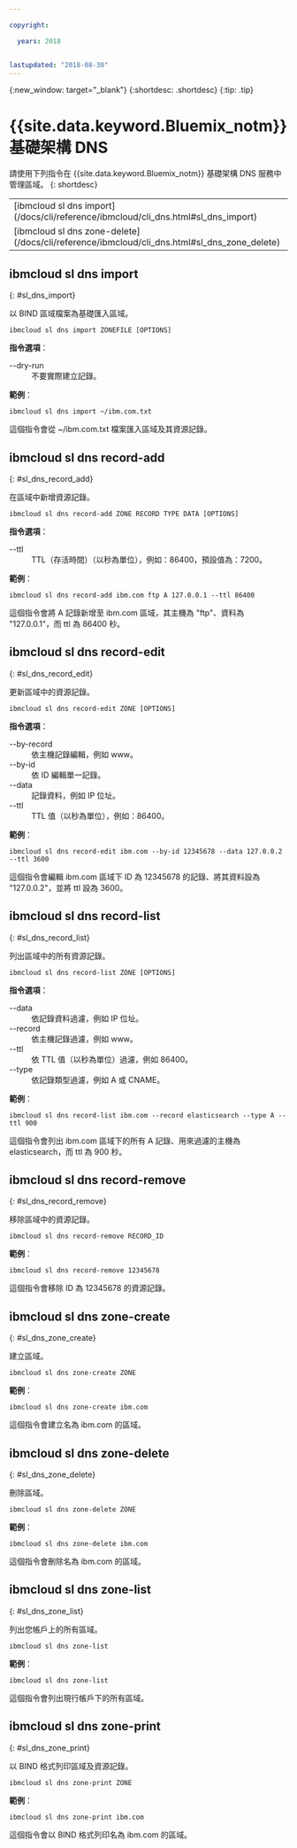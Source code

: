 ```yaml
---

copyright:

  years: 2018


lastupdated: "2018-08-30"
---
```


{:new_window: target="_blank"}
{:shortdesc: .shortdesc}
{:tip: .tip}

# {{site.data.keyword.Bluemix_notm}} 基礎架構 DNS

請使用下列指令在 {{site.data.keyword.Bluemix_notm}} 基礎架構 DNS 服務中管理區域。
{: shortdesc}

<table summary="按字母順序排序的 {{site.data.keyword.Bluemix_notm}} 基礎架構 DNS 指令，其鏈結提供指令的相關資訊">
 <tbody>
 <tr>
 <td>[ibmcloud sl dns import](/docs/cli/reference/ibmcloud/cli_dns.html#sl_dns_import)</td>
 <td>[ibmcloud sl dns record-add](/docs/cli/reference/ibmcloud/cli_dns.html#sl_dns_record_add)</td>
 <td>[ibmcloud sl dns record-edit](/docs/cli/reference/ibmcloud/cli_dns.html#sl_dns_record_edit)</td>
 <td>[ibmcloud sl dns record-list](/docs/cli/reference/ibmcloud/cli_dns.html#sl_dns_record_list)</td>
 <td>[ibmcloud sl dns record-remove](/docs/cli/reference/ibmcloud/cli_dns.html#sl_dns_record_remove)</td>
 <td>[ibmcloud sl dns zone-create](/docs/cli/reference/ibmcloud/cli_dns.html#sl_dns_zone_create)</td>
 </tr>
 <tr>
   <td>[ibmcloud sl dns zone-delete](/docs/cli/reference/ibmcloud/cli_dns.html#sl_dns_zone_delete)</td>
   <td>[ibmcloud sl dns zone-list
](/docs/cli/reference/ibmcloud/cli_dns.html#sl_dns_zone_list)</td>
   <td>[ibmcloud sl dns zone-print](/docs/cli/reference/ibmcloud/cli_dns.html#sl_dns_zone_print)</td>
 </tr>
   </tbody>
 </table>

## ibmcloud sl dns import
{: #sl_dns_import}

以 BIND 區域檔案為基礎匯入區域。
```
ibmcloud sl dns import ZONEFILE [OPTIONS]
```

<strong>指令選項</strong>：
<dl>
<dt>--dry-run</dt>
<dd>不要實際建立記錄。</dd>
</dl>

**範例**：
```
ibmcloud sl dns import ~/ibm.com.txt
```
這個指令會從 ~/ibm.com.txt 檔案匯入區域及其資源記錄。

## ibmcloud sl dns record-add
{: #sl_dns_record_add}

在區域中新增資源記錄。
```
ibmcloud sl dns record-add ZONE RECORD TYPE DATA [OPTIONS]
```

<strong>指令選項</strong>：
<dl>
<dt>--ttl</dt>
<dd>TTL（存活時間）（以秒為單位），例如：86400，預設值為：7200。</dd>
</dl>

**範例**：
```
ibmcloud sl dns record-add ibm.com ftp A 127.0.0.1 --ttl 86400
```
這個指令會將 A 記錄新增至 ibm.com 區域，其主機為 "ftp"、資料為 "127.0.0.1"，而 ttl 為 86400 秒。

## ibmcloud sl dns record-edit
{: #sl_dns_record_edit}

更新區域中的資源記錄。
```
ibmcloud sl dns record-edit ZONE [OPTIONS]
```

<strong>指令選項</strong>：
<dl>
<dt>--by-record</dt>
<dd>依主機記錄編輯，例如 www。</dd>
<dt>--by-id</dt>
<dd>依 ID 編輯單一記錄。</dd>
<dt>--data</dt>
<dd>記錄資料，例如 IP 位址。</dd>
<dt>--ttl</dt>
<dd>TTL 值（以秒為單位），例如：86400。</dd>
</dl>

**範例**：
```
ibmcloud sl dns record-edit ibm.com --by-id 12345678 --data 127.0.0.2 --ttl 3600
```
這個指令會編輯 ibm.com 區域下 ID 為 12345678 的記錄、將其資料設為 "127.0.0.2"，並將 ttl 設為 3600。

## ibmcloud sl dns record-list
{: #sl_dns_record_list}

列出區域中的所有資源記錄。
```
ibmcloud sl dns record-list ZONE [OPTIONS]
```

<strong>指令選項</strong>：
<dl>
<dt>--data</dt>
<dd>依記錄資料過濾，例如 IP 位址。</dd>
<dt>--record</dt>
<dd>依主機記錄過濾，例如 www。</dd>
<dt>--ttl</dt>
<dd>依 TTL 值（以秒為單位）過濾，例如 86400。</dd>
<dt>--type</dt>
<dd>依記錄類型過濾，例如 A 或 CNAME。</dd>
</dl>

**範例**：
```
ibmcloud sl dns record-list ibm.com --record elasticsearch --type A --ttl 900
```
這個指令會列出 ibm.com 區域下的所有 A 記錄、用來過濾的主機為 elasticsearch，而 ttl 為 900 秒。

## ibmcloud sl dns record-remove
{: #sl_dns_record_remove}

移除區域中的資源記錄。
```
ibmcloud sl dns record-remove RECORD_ID
```


**範例**：
```
ibmcloud sl dns record-remove 12345678
```
這個指令會移除 ID 為 12345678 的資源記錄。

## ibmcloud sl dns zone-create
{: #sl_dns_zone_create}

建立區域。
```
ibmcloud sl dns zone-create ZONE
```


**範例**：
```
ibmcloud sl dns zone-create ibm.com
```
這個指令會建立名為 ibm.com 的區域。

## ibmcloud sl dns zone-delete
{: #sl_dns_zone_delete}

刪除區域。
```
ibmcloud sl dns zone-delete ZONE
```


**範例**：
```
ibmcloud sl dns zone-delete ibm.com
```
這個指令會刪除名為 ibm.com 的區域。

## ibmcloud sl dns zone-list
{: #sl_dns_zone_list}

列出您帳戶上的所有區域。
```
ibmcloud sl dns zone-list
```


**範例**：
```
ibmcloud sl dns zone-list
```
這個指令會列出現行帳戶下的所有區域。

## ibmcloud sl dns zone-print
{: #sl_dns_zone_print}

以 BIND 格式列印區域及資源記錄。
```
ibmcloud sl dns zone-print ZONE
```


**範例**：
```
ibmcloud sl dns zone-print ibm.com
```
這個指令會以 BIND 格式列印名為 ibm.com 的區域。
